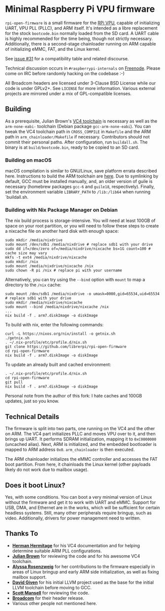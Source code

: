 # Minimal Raspberry Pi VPU firmware

`rpi-open-firmware` is a small firmware for the [RPi VPU](https://en.wikipedia.org/wiki/VideoCore), capable of initializing UART, VPU PLL (PLLC), and ARM itself. It's intended as a libre replacement for the stock `bootcode.bin` normally loaded from the SD card. A UART cable is highly recommended for the time being, though not strictly necessary. Additionally, there is a second-stage chainloader running on ARM capable of initializing eMMC, FAT, and the Linux kernel.

See [issue #31](https://github.com/christinaa/rpi-open-firmware/issues/31) for a compatibility table and related discourse.

Technical discussion occurs in `#raspberrypi-internals` on [Freenode](http://webchat.freenode.net/?channels=#raspberrypi-internals). Please come on IRC before randomly hacking on the codebase :-)

All Broadcom headers are licensed under 3-Clause BSD License while our code is under GPLv2+. See `LICENSE` for more information. Various external projects are mirrored under a mix of GPL-compatible licenses.

## Building

As a prerequisite, Julian Brown's [VC4 toolchain](https://github.com/itszor/vc4-toolchain) is necessary as well as the `arm-none-eabi-` toolchain (Debian package `gcc-arm-none-eabi`). You can tweak the VC4 toolchain path in `CROSS_COMPILE` in `Makefile` and the ARM path in `arm_chainloader/Makefile` if necessary. Contributors should not commit their personal paths. After configuration, run `buildall.sh`. The binary is at `build/bootcode.bin`, ready to be copied to an SD card.

### Building on macOS

macOS compilation is similar to GNU/Linux, save platform errata described here. Instructions to build the ARM toolchain are [here](https://launchpadlibrarian.net/287100910/How-to-build-toolchain.pdf). Due to symlinking by default, GCC must be installed manually, and, an older version of guile is necessary (homebrew packages `gcc-6` and `guile18`, respectively). Finally, set the environment variable `LIBRARY_PATH` to `/lib:/lib64` when running `buildall.sh. 

### Building with Nix Package Manager on Debian

The nix build process is storage-intensive. You will need at least 100GB of space on your root partition,
or you will need to follow these steps to create a nixcache file on another hard disk with enough space:
```
sudo mkdir /media/nixdrive
sudo mount /dev/sdb1 /media/nixdrive # replace sdb1 with your drive
sudo dd if=/dev/zero of=/media/nixdrive/nixcache bs=1G count=100 # cache size may vary
mkfs -t ext4 /media/nixdrive/nixcache
sudo mkdir /nix
sudo mount /media/nixdrive/nixcache /nix
sudo chown -R pi /nix # replace pi with your username
```

Alternatively, you can try using the `--bind` option with `mount` to map a directory to the `/nix` cache:
```
sudo mount /dev/sdb1 /media/nixdrive -o umask=0000,gid=65534,uid=65534 # replace sdb1 with your drive
sudo mkdir /media/nixdrive/nixcache
sudo mount --bind /media/nixdrive/nixcache /nix
...
nix build -f . arm7.diskImage -o diskImage
```

To build with nix, enter the following commands:
```
curl -L https://nixos.org/nix/install -o getnix.sh
./getnix.sh
. ~/.nix-profile/etc/profile.d/nix.sh
git clone https://github.com/librerpi/rpi-open-firmware
cd rpi-open-firmware
nix build -f . arm7.diskImage -o diskImage
```

To update an already built and cached environment:
```
. ~/.nix-profile/etc/profile.d/nix.sh
cd rpi-open-firmware
git pull
nix build -f . arm7.diskImage -o diskImage
```

Personal note from the author of this fork: I hate caches and 100GB updates, just so you know.

## Technical Details
The firmware is split into two parts, one running on the VC4 and the other on ARM. The VC4 part initializes PLLC and moves VPU over to it, and then brings up UART. It performs SDRAM initialization, mapping it to  `0xC0000000` (uncached alias). Next, ARM is initialized, and the embedded bootloader is mapped to ARM address `0x0`. `arm_chainloader` is then executed.

The ARM chainloader initializes the eMMC controller and accesses the FAT boot partition. From here, it chainloads the Linux kernel (other payloads likely do not work due to mailbox usage).

## Does it boot Linux?

Yes, with some conditions. You can boot a very minimal version of Linux without the firmware and get it to work with UART and eMMC. Support for USB, DMA, and Ethernet are in the works, which will be sufficient for certain headless systems. Still, many other peripherals require bringup, such as video. Additionally, drivers for power management need to written.

## Thanks To
 * **[Herman Hermitage](https://github.com/hermanhermitage)** for his VC4 documentation and for helping determine suitable ARM PLL configurations.
 * **[Julian Brown](https://github.com/itszor)** for reviewing the code and for his awesome VC4 toolchain.
 * **[Alyssa Rosenzweig](https://github.com/bobbybee)** for her contributions to the firmware especially in areas of Linux bringup and early ARM side initialization, as well as fixing mailbox support.
 * **[David Given](https://github.com/davidgiven)** for his initial LLVM project used as the base for the initial LLVM toolchain before moving to GCC.
 * **[Scott Mansell](https://github.com/phire)** for reviewing the code.
 * **[Broadcom](https://github.com/broadcom)** for their header release.
 * Various other people not mentioned here.
